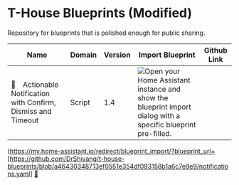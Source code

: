 # T-House Blueprints (Modified)
Repository for blueprints that is polished enough for public sharing.

| Name | Domain | Version | Import Blueprint | Github Link |
| --- | --- | --- | --- | --- |
| 🔔 Actionable Notification with Confirm, Dismiss and Timeout | Script | 1.4 | ![Open your Home Assistant instance and show the blueprint import dialog with a specific blueprint pre-filled.](https://my.home-assistant.io/badges/blueprint_import.svg)
(https://my.home-assistant.io/redirect/blueprint_import/?blueprint_url=[https://github.com/DrShivang/t-house-blueprints/blob/a46430348713ef0551e354df093158b1a6c7e9e9/notifications.yaml] [🔗](https://github.com/DrShivang/t-house-blueprints/blob/a46430348713ef0551e354df093158b1a6c7e9e9/notifications.yaml)
